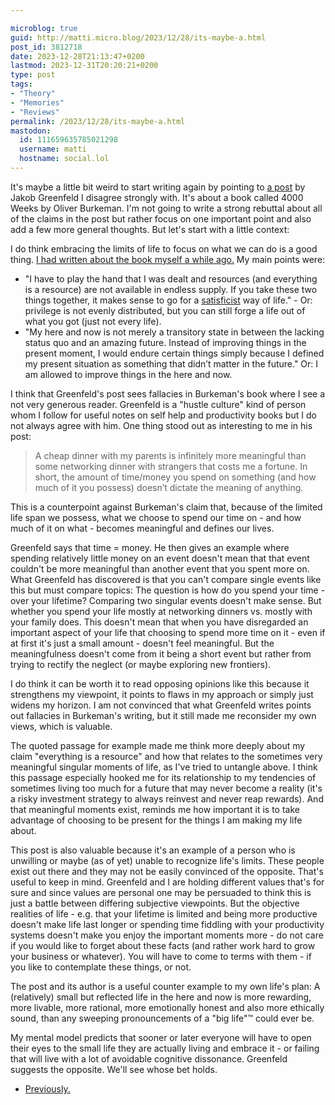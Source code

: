 ```yaml
---

microblog: true
guid: http://matti.micro.blog/2023/12/28/its-maybe-a.html
post_id: 3812718
date: 2023-12-28T21:13:47+0200
lastmod: 2023-12-31T20:20:21+0200
type: post
tags:
- "Theory"
- "Memories"
- "Reviews"
permalink: /2023/12/28/its-maybe-a.html
mastodon:
  id: 111659635785021298
  username: matti
  hostname: social.lol
---
```

It's maybe a little bit weird to start writing again by pointing to [a post](http://jakobgreenfeld.com/4000-weeks) by Jakob Greenfeld I disagree strongly with. It's about a book called 4000 Weeks by Oliver Burkeman. I'm not going to write a strong rebuttal about all of the claims in the post but rather focus on one important point and also add a few more general thoughts. But let's start with a little context:

I do think embracing the limits of life to focus on what we can do is a good thing. [I had written about the book myself a while ago.](/2022/02/13/impermanence-and-improvement.html) My main points were:

- "I have to play the hand that I was dealt and resources (and everything is a resource) are not available in endless supply. If you take these two things together, it makes sense to go for a [satisficist](https://en.wikipedia.org/wiki/Satisficing) way of life." - Or: privilege is not evenly distributed, but you can still forge a life out of what you got (just not every life).
- "My here and now is not merely a transitory state in between the lacking status quo and an amazing future. Instead of improving things in the present moment, I would endure certain things simply because I defined my present situation as something that didn’t matter in the future." Or: I am allowed to improve things in the here and now.

I think that Greenfeld's post sees fallacies in Burkeman's book where I see a not very generous reader. Greenfeld is a "hustle culture" kind of person whom I follow for useful notes on self help and productivity books but I do not always agree with him. One thing stood out as interesting to me in his post:

>A cheap dinner with my parents is infinitely more meaningful than some networking dinner with strangers that costs me a fortune. In short, the amount of time/money you spend on something (and how much of it you possess) doesn’t dictate the meaning of anything.

This is a counterpoint against Burkeman's claim that, because of the limited life span we possess, what we choose to spend our time on - and how much of it on what - becomes meaningful and defines our lives.

Greenfeld says that time = money. He then gives an example where spending relatively little money on an event doesn't mean that that event couldn't be more meaningful than another event that you spent more on. What Greenfeld has discovered is that you can't compare single events like this but must compare topics: The question is how do you spend your time - over your lifetime? Comparing two singular events doesn't make sense. But whether you spend your life mostly at networking dinners vs. mostly with your family does. This doesn't mean that when you have disregarded an important aspect of your life that choosing to spend more time on it - even if at first it's just a small amount - doesn't feel meaningful. But the meaningfulness doesn't come from it being a short event but rather from trying to rectify the neglect (or maybe exploring new frontiers).

I do think it can be worth it to read opposing opinions like this because it strengthens my viewpoint, it points to flaws in my approach or simply just widens my horizon. I am not convinced that what Greenfeld writes points out fallacies in Burkeman's writing, but it still made me reconsider my own views, which is valuable.

The quoted passage for example made me think more deeply about my claim "everything is a resource" and how that relates to the sometimes very meaningful singular moments of life, as I've tried to untangle above. I think this passage especially hooked me for its relationship to my tendencies of sometimes living too much for a future that may never become a reality (it's a risky investment strategy to always reinvest and never reap rewards). And that meaningful moments exist, reminds me how important it is to take advantage of choosing to be present for the things I am making my life about.

This post is also valuable because it's an example of a person who is unwilling or maybe (as of yet) unable to recognize life's limits. These people exist out there and they may not be easily convinced of the opposite. That's useful to keep in mind. Greenfeld and I are holding different values that's for sure and since values are personal one may be persuaded to think this is just a battle between differing subjective viewpoints. But the objective realities of life  - e.g. that your lifetime is limited and being more productive doesn't make life last longer or spending time fiddling with your productivity systems doesn't make you enjoy the important moments more - do not care if you would like to forget about these facts (and rather work hard to grow your business or whatever). You will have to come to terms with them - if you like to contemplate these things, or not.

The post and its author is a useful counter example to my own life's plan: A (relatively) small but reflected life in the here and now is more rewarding, more livable, more rational, more emotionally honest and also more ethically sound, than any sweeping pronouncements of a "big life"™ could ever be.

My mental model predicts that sooner or later everyone will have to open their eyes to the small life they are actually living and embrace it - or failing that will live with a lot of avoidable cognitive dissonance. Greenfeld suggests the opposite. We'll see whose bet holds.

- [Previously.](/2022/02/13/impermanence-and-improvement.html)
